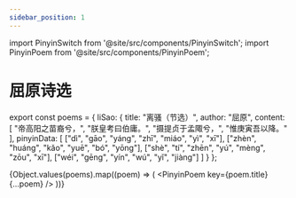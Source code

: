 ```yaml
---
sidebar_position: 1
---
```


import PinyinSwitch from '@site/src/components/PinyinSwitch';
import PinyinPoem from '@site/src/components/PinyinPoem';

# 屈原诗选

<PinyinSwitch />

export const poems = {
  liSao: {
    title: "离骚（节选）",
    author: "屈原",
    content: [
      "帝高阳之苗裔兮，",
      "朕皇考曰伯庸。",
      "摄提贞于孟陬兮，",
      "惟庚寅吾以降。"
    ],
    pinyinData: [
      ["dì", "gāo", "yáng", "zhī", "miáo", "yì", "xī"],
      ["zhèn", "huáng", "kǎo", "yuē", "bó", "yōng"],
      ["shè", "tí", "zhēn", "yú", "mèng", "zōu", "xī"],
      ["wéi", "gēng", "yín", "wú", "yǐ", "jiàng"]
    ]
  }
};

{Object.values(poems).map((poem) => (
  <PinyinPoem key={poem.title} {...poem} />
))} 